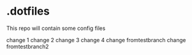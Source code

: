 # .dotfiles
 
 This repo will contain some config files

change 1
change 2
change 3
change 4
change fromtestbranch
change fromtestbranch2
